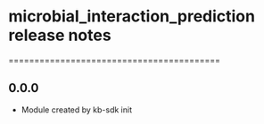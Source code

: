 # microbial_interaction_prediction release notes
=========================================

0.0.0
-----
* Module created by kb-sdk init
